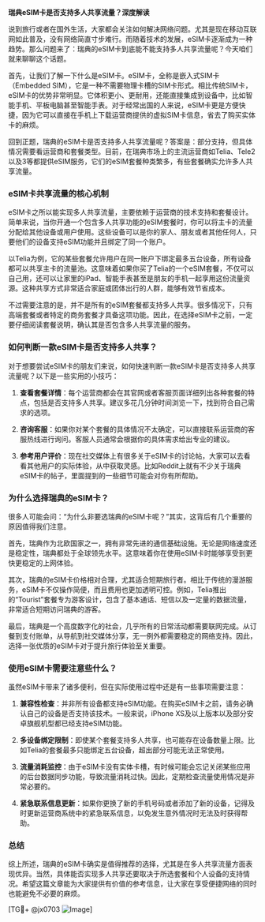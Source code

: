 **瑞典eSIM卡是否支持多人共享流量？深度解读**

说到旅行或者在国外生活，大家都会关注如何解决网络问题。尤其是现在移动互联网如此普及，没有网络简直寸步难行。而随着技术的发展，eSIM卡逐渐成为一种趋势。那么问题来了：瑞典的eSIM卡到底能不能支持多人共享流量呢？今天咱们就来聊聊这个话题。

首先，让我们了解一下什么是eSIM卡。eSIM卡，全称是嵌入式SIM卡（Embedded SIM），它是一种不需要物理卡槽的SIM卡形式。相比传统SIM卡，eSIM卡的优势非常明显。它体积更小、更耐用，还能直接集成到设备中，比如智能手机、平板电脑甚至智能手表。对于经常出国的人来说，eSIM卡更是方便快捷，因为它可以直接在手机上下载运营商提供的虚拟SIM卡信息，省去了购买实体卡的麻烦。

回到正题，瑞典的eSIM卡是否支持多人共享流量呢？答案是：部分支持，但具体情况需要看运营商和套餐类型。目前，在瑞典市场上的主流运营商如Telia、Tele2以及3等都提供eSIM服务，它们的eSIM套餐种类繁多，有些套餐确实允许多人共享流量。

### eSIM卡共享流量的核心机制

eSIM卡之所以能实现多人共享流量，主要依赖于运营商的技术支持和套餐设计。简单来说，当你开通一个包含多人共享功能的eSIM套餐时，你可以将主卡的流量分配给其他设备或用户使用。这些设备可以是你的家人、朋友或者其他任何人，只要他们的设备支持eSIM功能并且绑定了同一个账户。

以Telia为例，它的某些套餐允许用户在同一账户下绑定最多五台设备，所有设备都可以共享主卡的流量池。这意味着如果你买了Telia的一个eSIM套餐，不仅可以自己用，还可以让家里的iPad、智能手表甚至是朋友的手机一起享用这份流量资源。这种共享方式非常适合家庭或团体出行的人群，能够有效节省成本。

不过需要注意的是，并不是所有的eSIM套餐都支持多人共享。很多情况下，只有高端套餐或者特定的商务套餐才具备这项功能。因此，在选择eSIM卡之前，一定要仔细阅读套餐说明，确认其是否包含多人共享流量的服务。

### 如何判断一款eSIM卡是否支持多人共享？

对于想要尝试eSIM卡的朋友们来说，如何快速判断一款eSIM卡是否支持多人共享流量呢？以下是一些实用的小技巧：

1. **查看套餐详情**：每个运营商都会在其官网或者客服页面详细列出各种套餐的特点，包括是否支持多人共享。建议多花几分钟时间浏览一下，找到符合自己需求的选项。
   
2. **咨询客服**：如果你对某个套餐的具体情况不太确定，可以直接联系运营商的客服热线进行询问。客服人员通常会根据你的具体需求给出专业的建议。

3. **参考用户评价**：现在社交媒体上有很多关于eSIM卡的讨论帖，大家可以去看看其他用户的实际体验，从中获取灵感。比如Reddit上就有不少关于瑞典eSIM卡的帖子，里面提到的一些细节可能会对你有所帮助。

### 为什么选择瑞典的eSIM卡？

很多人可能会问：“为什么非要选瑞典的eSIM卡呢？”其实，这背后有几个重要的原因值得我们注意。

首先，瑞典作为北欧国家之一，拥有非常先进的通信基础设施。无论是网络速度还是稳定性，瑞典都处于全球领先水平。这意味着你在使用eSIM卡时能够享受到更快更稳定的上网体验。

其次，瑞典的eSIM卡价格相对合理，尤其适合短期旅行者。相比于传统的漫游服务，eSIM卡不仅操作简便，而且费用也更加透明可控。例如，Telia推出的“Tourist”套餐专为游客设计，包含了基本通话、短信以及一定量的数据流量，非常适合短期访问瑞典的游客。

最后，瑞典是一个高度数字化的社会，几乎所有的日常活动都需要联网完成。从订餐到支付账单，从导航到社交媒体分享，无一例外都需要稳定的网络支持。因此，选择一张优质的eSIM卡对于提升旅行体验至关重要。

### 使用eSIM卡需要注意些什么？

虽然eSIM卡带来了诸多便利，但在实际使用过程中还是有一些事项需要注意：

1. **兼容性检查**：并非所有设备都支持eSIM功能。在购买eSIM卡之前，请务必确认自己的设备是否支持该技术。一般来说，iPhone XS及以上版本以及部分安卓旗舰机型都已经支持eSIM功能。

2. **多设备绑定限制**：即使某个套餐支持多人共享，也可能存在设备数量上限。比如Telia的套餐最多只能绑定五台设备，超出部分可能无法正常使用。

3. **流量消耗监控**：由于eSIM卡没有实体卡槽，有时候可能会忘记关闭某些应用的后台数据同步功能，导致流量消耗过快。因此，定期检查流量使用情况是非常必要的。

4. **紧急联系信息更新**：如果你更换了新的手机号码或者添加了新的设备，记得及时更新运营商系统中的紧急联系信息，以免发生意外情况时无法及时获得帮助。

### 总结

综上所述，瑞典的eSIM卡确实是值得推荐的选择，尤其是在多人共享流量方面表现优异。当然，具体能否实现多人共享还要取决于所选套餐和个人设备的支持情况。希望这篇文章能为大家提供有价值的参考信息，让大家在享受便捷网络的同时也能避免不必要的麻烦。

[TG💪+ @jx0703 ![Image](https://github.com/user-attachments/assets/dbca1d08-cadb-493c-b0ec-ad6f7a83f270)]